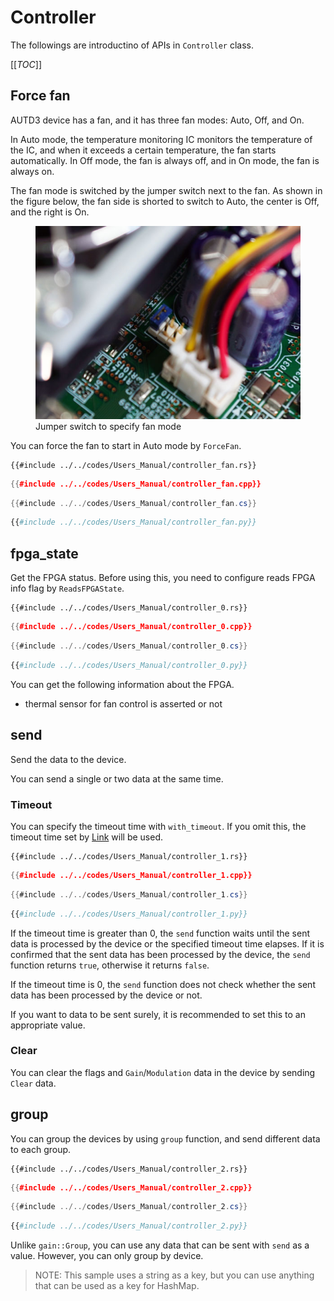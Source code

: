 # Controller

The followings are introductino of APIs in `Controller` class.

[[_TOC_]]

## Force fan

AUTD3 device has a fan, and it has three fan modes: Auto, Off, and On.

In Auto mode, the temperature monitoring IC monitors the temperature of the IC, and when it exceeds a certain temperature, the fan starts automatically. 
In Off mode, the fan is always off, and in On mode, the fan is always on. 

The fan mode is switched by the jumper switch next to the fan.
As shown in the figure below, the fan side is shorted to switch to Auto, the center is Off, and the right is On.

<figure>
    <img src="../fig/Users_Manual/fan.jpg"/>
<figcaption>Jumper switch to specify fan mode</figcaption>
</figure>

You can force the fan to start in Auto mode by `ForceFan`.

```rust,edition2024
{{#include ../../codes/Users_Manual/controller_fan.rs}}
```

```cpp
{{#include ../../codes/Users_Manual/controller_fan.cpp}}
```

```cs
{{#include ../../codes/Users_Manual/controller_fan.cs}}
```

```python
{{#include ../../codes/Users_Manual/controller_fan.py}}
```

## fpga_state

Get the FPGA status.
Before using this, you need to configure reads FPGA info flag by `ReadsFPGAState`.

```rust,edition2024
{{#include ../../codes/Users_Manual/controller_0.rs}}
```

```cpp
{{#include ../../codes/Users_Manual/controller_0.cpp}}
```

```cs
{{#include ../../codes/Users_Manual/controller_0.cs}}
```

```python
{{#include ../../codes/Users_Manual/controller_0.py}}
```

You can get the following information about the FPGA.
- thermal sensor for fan control is asserted or not

## send

Send the data to the device.

You can send a single or two data at the same time.

### Timeout

You can specify the timeout time with `with_timeout`.
If you omit this, the timeout time set by [Link](./link.md) will be used.

```rust,edition2024
{{#include ../../codes/Users_Manual/controller_1.rs}}
```

```cpp
{{#include ../../codes/Users_Manual/controller_1.cpp}}
```

```cs
{{#include ../../codes/Users_Manual/controller_1.cs}}
```

```python
{{#include ../../codes/Users_Manual/controller_1.py}}
```

If the timeout time is greater than 0, the `send` function waits until the sent data is processed by the device or the specified timeout time elapses.
If it is confirmed that the sent data has been processed by the device, the `send` function returns `true`, otherwise it returns `false`.

If the timeout time is 0, the `send` function does not check whether the sent data has been processed by the device or not.

If you want to data to be sent surely, it is recommended to set this to an appropriate value.

### Clear

You can clear the flags and `Gain`/`Modulation` data in the device by sending `Clear` data.

## group

You can group the devices by using `group` function, and send different data to each group.

```rust,edition2024
{{#include ../../codes/Users_Manual/controller_2.rs}}
```

```cpp
{{#include ../../codes/Users_Manual/controller_2.cpp}}
```

```cs
{{#include ../../codes/Users_Manual/controller_2.cs}}
```

```python
{{#include ../../codes/Users_Manual/controller_2.py}}
```

Unlike `gain::Group`, you can use any data that can be sent with `send` as a value.
However, you can only group by device.

> NOTE:
> This sample uses a string as a key, but you can use anything that can be used as a key for HashMap.
